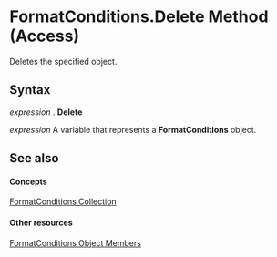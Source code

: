 
# FormatConditions.Delete Method (Access)

Deletes the specified object.


## Syntax

 _expression_ . **Delete**

 _expression_ A variable that represents a **FormatConditions** object.


## See also


#### Concepts


[FormatConditions Collection](0a1cd89b-6690-8272-ebd9-d841e9fb1d4c.md)
#### Other resources


[FormatConditions Object Members](59a15338-37c0-ae3c-1236-a4687b62e689.md)
